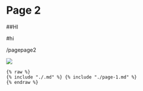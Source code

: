 # Page 2

\##HI

\#hi&#x20;

/pagepage2

![](<.gitbook/assets/screenshot\_1722259348 (1).png>)

```
{% raw %}
{% include "./.md" %} {% include "./page-1.md" %}
{% endraw %}
```
